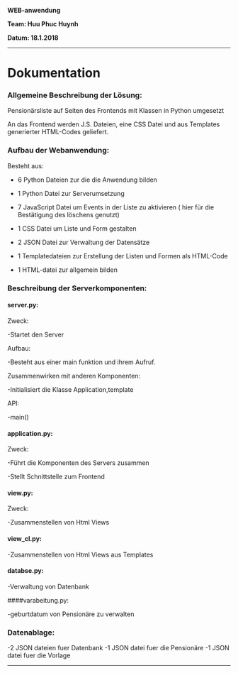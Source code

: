 **WEB-anwendung**

**Team: Huu Phuc Huynh**
 
**Datum: 18.1.2018**

___

# Dokumentation

### Allgemeine Beschreibung der Lösung:

Pensionärsliste auf Seiten des Frontends mit  Klassen in Python umgesetzt

An das Frontend werden  J.S. Dateien, eine CSS Datei und aus Templates generierter HTML-Codes geliefert.


### Aufbau der Webanwendung:
 
Besteht aus: 
 
- 6 Python Dateien zur die die Anwendung bilden

- 1 Python Datei zur Serverumsetzung

- 7 JavaScript Datei um Events in der Liste zu aktivieren ( hier für die Bestätigung des löschens genutzt)

- 1 CSS Datei um Liste und Form gestalten

- 2 JSON Datei zur Verwaltung der Datensätze

- 1 Templatedateien zur Erstellung der Listen und Formen als HTML-Code

- 1 HTML-datei zur allgemein bilden

### Beschreibung der Serverkomponenten:
 
#### server.py: 
 
Zweck:

-Startet den Server

Aufbau:

-Besteht aus einer main funktion und ihrem Aufruf.

Zusammenwirken mit anderen Komponenten:

-Initialisiert die Klasse Application,template
 
 API:
 
-main()
 
#### application.py:
 
Zweck:

-F&uuml;hrt die Komponenten des Servers zusammen

-Stellt Schnittstelle zum Frontend

#### view.py:
 
Zweck:

-Zusammenstellen von Html Views

#### view_cl.py:

-Zusammenstellen von Html Views aus Templates 

#### databse.py:

-Verwaltung von Datenbank

####varabeitung.py:

-geburtdatum von Pensionäre zu verwalten


### Datenablage:
-2 JSON dateien fuer Datenbank
-1 JSON datei fuer die Pensionäre
-1 JSON datei fuer die Vorlage
___


